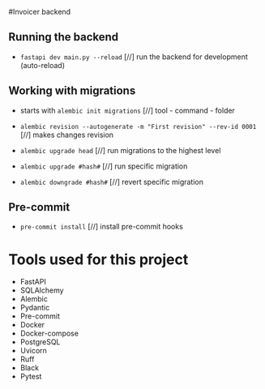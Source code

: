 #Invoicer backend

## Running the backend
- `fastapi dev main.py --reload` [//] run the backend for development (auto-reload)

## Working with migrations
- starts with `alembic init migrations` [//] tool - command - folder

- `alembic revision --autogenerate -m "First revision" --rev-id 0001` [//] makes changes revision
- `alembic upgrade head` [//] run migrations to the highest level
- `alembic upgrade #hash#` [//] run specific migration
- `alembic downgrade #hash#` [//] revert specific migration

## Pre-commit
- `pre-commit install` [//] install pre-commit hooks

# Tools used for this project
- FastAPI
- SQLAlchemy
- Alembic
- Pydantic
- Pre-commit
- Docker
- Docker-compose
- PostgreSQL
- Uvicorn
- Ruff
- Black
- Pytest
